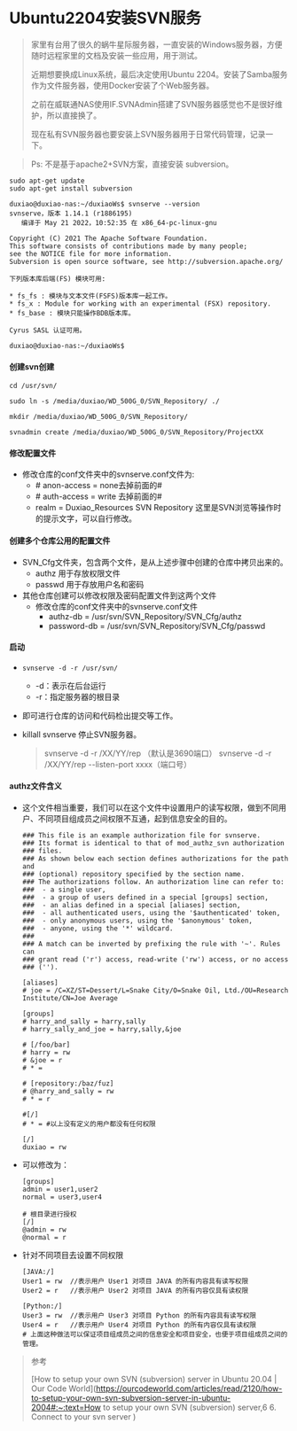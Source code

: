 # Ubuntu2204安装SVN服务

> 家里有台用了很久的蜗牛星际服务器，一直安装的Windows服务器，方便随时远程家里的文档及安装一些应用，用于测试。
>
> 近期想要换成Linux系统，最后决定使用Ubuntu 2204。安装了Samba服务作为文件服务器，使用Docker安装了个Web服务器。
>
> 之前在威联通NAS使用IF.SVNAdmin搭建了SVN服务器感觉也不是很好维护，所以直接换了。
>
> 现在私有SVN服务器也要安装上SVN服务器用于日常代码管理，记录一下。

> Ps: 不是基于apache2+SVN方案，直接安装 subversion。

```shell
sudo apt-get update
sudo apt-get install subversion

duxiao@duxiao-nas:~/duxiaoWs$ svnserve --version
svnserve，版本 1.14.1 (r1886195)
   编译于 May 21 2022，10:52:35 在 x86_64-pc-linux-gnu

Copyright (C) 2021 The Apache Software Foundation.
This software consists of contributions made by many people;
see the NOTICE file for more information.
Subversion is open source software, see http://subversion.apache.org/

下列版本库后端(FS) 模块可用:

* fs_fs : 模块与文本文件(FSFS)版本库一起工作。
* fs_x : Module for working with an experimental (FSX) repository.
* fs_base : 模块只能操作BDB版本库。

Cyrus SASL 认证可用。

duxiao@duxiao-nas:~/duxiaoWs$

```

#### 创建svn创建

`cd /usr/svn/`

`sudo ln -s /media/duxiao/WD_500G_0/SVN_Repository/ ./`

`mkdir /media/duxiao/WD_500G_0/SVN_Repository/`

`svnadmin create /media/duxiao/WD_500G_0/SVN_Repository/ProjectXX`

#### 修改配置文件

- 修改仓库的conf文件夹中的svnserve.conf文件为:
    - \# anon-access = none去掉前面的#
    - \# auth-access = write 去掉前面的#
    - realm = Duxiao_Resources SVN Repository 这里是SVN浏览等操作时的提示文字，可以自行修改。

#### 创建多个仓库公用的配置文件

- SVN_Cfg文件夹，包含两个文件，是从上述步骤中创建的仓库中拷贝出来的。
    - authz 用于存放权限文件
    - passwd 用于存放用户名和密码
- 其他仓库创建可以修改权限及密码配置文件到这两个文件
    - 修改仓库的conf文件夹中的svnserve.conf文件
        - authz-db = /usr/svn/SVN_Repository/SVN_Cfg/authz
        - password-db = /usr/svn/SVN_Repository/SVN_Cfg/passwd

#### 启动

- `svnserve -d -r /usr/svn/`
  
    - -d：表示在后台运行
    - -r：指定服务器的根目录
    
- 即可进行仓库的访问和代码检出提交等工作。

- killall svnserve 停止SVN服务器。

    > svnserve -d -r /XX/YY/rep    （默认是3690端口）
    > svnserve -d -r /XX/YY/rep --listen-port xxxx（端口号）

#### authz文件含义

- 这个文件相当重要，我们可以在这个文件中设置用户的读写权限，做到不同用户、不同项目组成员之间权限不互通，起到信息安全的目的。

    ```shell
    ### This file is an example authorization file for svnserve.
    ### Its format is identical to that of mod_authz_svn authorization
    ### files.
    ### As shown below each section defines authorizations for the path and
    ### (optional) repository specified by the section name.
    ### The authorizations follow. An authorization line can refer to:
    ###  - a single user,
    ###  - a group of users defined in a special [groups] section,
    ###  - an alias defined in a special [aliases] section,
    ###  - all authenticated users, using the '$authenticated' token,
    ###  - only anonymous users, using the '$anonymous' token,
    ###  - anyone, using the '*' wildcard.
    ###
    ### A match can be inverted by prefixing the rule with '~'. Rules can
    ### grant read ('r') access, read-write ('rw') access, or no access
    ### ('').
    
    [aliases]
    # joe = /C=XZ/ST=Dessert/L=Snake City/O=Snake Oil, Ltd./OU=Research Institute/CN=Joe Average
    
    [groups]
    # harry_and_sally = harry,sally
    # harry_sally_and_joe = harry,sally,&joe
    
    # [/foo/bar]
    # harry = rw
    # &joe = r
    # * =
    
    # [repository:/baz/fuz]
    # @harry_and_sally = rw
    # * = r
    
    #[/]
    # * = #以上没有定义的用户都没有任何权限
    
    [/]
    duxiao = rw
    ```

- 可以修改为：

    ```shell
    [groups]
    admin = user1,user2
    normal = user3,user4
    
    # 根目录进行授权
    [/] 
    @admin = rw 
    @normal = r
    ```

- 针对不同项目去设置不同权限

    ```shell
    [JAVA:/]
    User1 = rw  //表示用户 User1 对项目 JAVA 的所有内容具有读写权限
    User2 = r   //表示用户 User2 对项目 JAVA 的所有内容仅具有读权限
    
    [Python:/]
    User3 = rw  //表示用户 User3 对项目 Python 的所有内容具有读写权限
    User4 = r   //表示用户 User4 对项目 Python 的所有内容仅具有读权限
    # 上面这种做法可以保证项目组成员之间的信息安全和项目安全，也便于项目组成员之间的管理。
    ```


> 参考
>
> [How to setup your own SVN (subversion) server in Ubuntu 20.04 | Our Code World](https://ourcodeworld.com/articles/read/2120/how-to-setup-your-own-svn-subversion-server-in-ubuntu-2004#:~:text=How to setup your own SVN (subversion) server,6 6. Connect to your svn server )